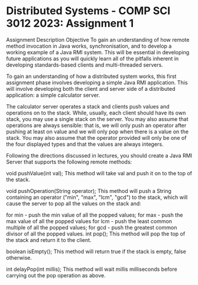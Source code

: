 # Distributed Systems - COMP SCI 3012 2023: Assignment 1
Assignment Description
Objective
To gain an understanding of how remote method invocation in Java works, synchronisation, and to develop a working example of a Java RMI system. This will be essential in developing future applications as you will quickly learn all of the pitfalls inherent in developing standards-based clients and multi-threaded servers.

To gain an understanding of how a distributed system works, this first assignment phase involves developing a simple Java RMI application. This will involve developing both the client and server side of a distributed application: a simple calculator server.

The calculator server operates a stack and clients push values and operations on to the stack. While, usually, each client should have its own stack, you may use a single stack on the server. You may also assume that operations are always sensible: that is, we will only push an operator after pushing at least on value and we will only pop when there is a value on the stack. You may also assume that the operator provided will only be one of the four displayed types and that the values are always integers.

Following the directions discussed in lectures, you should create a Java RMI Server that supports the following remote methods:

void pushValue(int val);
This method will take val and push it on to the top of the stack.

void pushOperation(String operator); 
This method will push a String containing an operator ("min", "max", "lcm", "gcd") to the stack, which will cause the server to pop all the values on the stack and:

for min - push the min value of all the popped values;
for max - push the max value of all the popped values
for lcm - push the least common multiple of all the popped values;
for gcd - push the greatest common divisor of all the popped values.
int pop(); 
This method will pop the top of the stack and return it to the client.

boolean isEmpty(); 
This method will return true if the stack is empty, false otherwise.

int delayPop(int millis); 
This method will wait millis milliseconds before carrying out the pop operation as above.
<!-- TIPS FROM THE LECTURE -->
<!--
    - Makefile: has to compile 
    - Readme: 1. they want to how to run code
    - Client: we should be able to use it to test out the functions required for the assignment
    - Multiple Client at the same time: script which will start running clients at the same time 
        - use multithreading to start multiple clients at the same time?
    Bonus marks
        - add ID (hashmap clientID -> stack)
        - ***factory rmi***
 -->

<!-- ASSIGNMENT ARCHITECTURE -->
<!-- how I went about structuring program -->
<!-- how did I build the functionality required -->
<!-- how I went about testing (unit/functionality testing, multiple-client testing) -->

<!-- HOW TO COMPILE -->
<!-- describe makefile commands -->

<!-- HOW TO RUN YOUR CODE -->
<!-- describe makefile commands -->